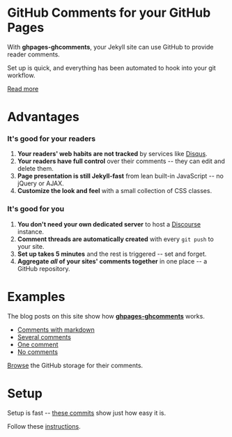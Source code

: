 # GitHub Comments for your GitHub Pages

With **ghpages-ghcomments**, your Jekyll site can use GitHub to provide reader comments. 

Set up is quick, and everything has been automated to hook into your git workflow.

[Read more](http://wireddown.github.io/ghpages-ghcomments/usage)

# Advantages

### It's good for your readers
 1. **Your readers' web habits are not tracked** by services like [Disqus](http://en.wikipedia.org/wiki/Disqus).
 1. **Your readers have full control** over their comments -- they can edit and delete them.
 1. **Page presentation is still Jekyll-fast** from lean built-in JavaScript -- no jQuery or AJAX.
 1. **Customize the look and feel** with a small collection of CSS classes.

### It's good for you
 1. **You don't need your own dedicated server** to host a [Discourse](http://en.wikipedia.org/wiki/Discourse_%28software%29) instance.
 1. **Comment threads are automatically created** with every `git push` to your site.
 1. **Set up takes 5 minutes** and the rest is triggered -- set and forget.
 1. **Aggregate *all* of your sites' comments together** in one place -- a GitHub repository.

# Examples

The blog posts on this site show how [**ghpages-ghcomments**](https://github.com/wireddown/ghpages-ghcomments/tree/release) works.

* [Comments with markdown](http://downtothewire.io/ghpages-ghcomments/2015/01/18/the-phrenic-shrine-reveals-itself)
* [Several comments](http://downtothewire.io/ghpages-ghcomments/2015/01/12/not-a-sunrise-but-a-galaxyrise)
* [One comment](http://wireddown.github.io/ghpages-ghcomments/2015/01/09/creative-business-to-business-churn)
* [No comments](http://downtothewire.io/ghpages-ghcomments//2015/01/08/mumblecore-flexitarian-thundercats)

[Browse](https://github.com/wireddown/ghpages-ghcomments/issues?q=is%3Aopen+is%3Aissue+label%3A%22Example+GitHub+Pages+Comments%22) the GitHub storage for their comments.

# Setup

Setup is fast -- [these commits](https://github.com/wireddown/wireddown.github.io/compare/4c204b0a3fe7530423833731e201d60f225405bf...53d52bce0b4f590129e5cca8dde87910a93dcb95?diff=split) show just how easy it is.

Follow these [instructions](http://downtothewire.io/ghpages-ghcomments/setup/).
